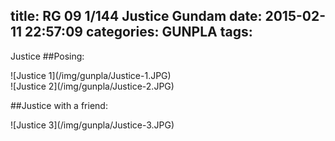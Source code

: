 title: RG 09 1/144 Justice Gundam
date: 2015-02-11 22:57:09
categories: GUNPLA
tags:
---
Justice
##Posing:
<div style="max-width:300px">![Justice 1](/img/gunpla/Justice-1.JPG)</div>
<!--more-->
<div style="max-width:300px">![Justice 2](/img/gunpla/Justice-2.JPG)</div>

##Justice with a friend:
<div style="max-width:300px">![Justice 3](/img/gunpla/Justice-3.JPG)</div>
